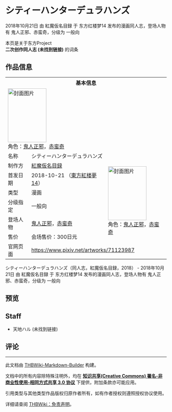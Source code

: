 # シティーハンターデュラハンズ

<!-- source html: G:\repos\THBWiki-Markdown-Builder\THBWikiMarkdown\Temp\main\8\8a\ns0%3A%E3%82%B7%E3%83%86%E3%82%A3%E3%83%BC%E3%83%8F%E3%83%B3%E3%82%BF%E3%83%BC%E3%83%87%E3%83%A5%E3%83%A9%E3%83%8F%E3%83%B3%E3%82%BA.html -->

2018年10月21日 由 紅魔仮名目録 于 东方红楼梦14 发布的漫画同人志，登场人物有 鬼人正邪、赤蛮奇，分级为 一般向

本页是关于东方Project  
 **二次创作同人志 (未找到链接)** 的词条
## 作品信息

<table><tbody><tr><th colspan="3">基本信息</th></tr><tr><td class="cover-artwork-mobile" colspan="2"><a href="./文件-シティーハンターデュラハンズ封面.png.md" class="image" title="封面图片"><img alt="封面图片" src="https://upload.thwiki.cc/thumb/f/f8/%E3%82%B7%E3%83%86%E3%82%A3%E3%83%BC%E3%83%8F%E3%83%B3%E3%82%BF%E3%83%BC%E3%83%87%E3%83%A5%E3%83%A9%E3%83%8F%E3%83%B3%E3%82%BA%E5%B0%81%E9%9D%A2.png/120px-%E3%82%B7%E3%83%86%E3%82%A3%E3%83%BC%E3%83%8F%E3%83%B3%E3%82%BF%E3%83%BC%E3%83%87%E3%83%A5%E3%83%A9%E3%83%8F%E3%83%B3%E3%82%BA%E5%B0%81%E9%9D%A2.png" decoding="async" loading="lazy" width="120" height="168" srcset="https://upload.thwiki.cc/thumb/f/f8/%E3%82%B7%E3%83%86%E3%82%A3%E3%83%BC%E3%83%8F%E3%83%B3%E3%82%BF%E3%83%BC%E3%83%87%E3%83%A5%E3%83%A9%E3%83%8F%E3%83%B3%E3%82%BA%E5%B0%81%E9%9D%A2.png/180px-%E3%82%B7%E3%83%86%E3%82%A3%E3%83%BC%E3%83%8F%E3%83%B3%E3%82%BF%E3%83%BC%E3%83%87%E3%83%A5%E3%83%A9%E3%83%8F%E3%83%B3%E3%82%BA%E5%B0%81%E9%9D%A2.png 1.5x, https://upload.thwiki.cc/thumb/f/f8/%E3%82%B7%E3%83%86%E3%82%A3%E3%83%BC%E3%83%8F%E3%83%B3%E3%82%BF%E3%83%BC%E3%83%87%E3%83%A5%E3%83%A9%E3%83%8F%E3%83%B3%E3%82%BA%E5%B0%81%E9%9D%A2.png/240px-%E3%82%B7%E3%83%86%E3%82%A3%E3%83%BC%E3%83%8F%E3%83%B3%E3%82%BF%E3%83%BC%E3%83%87%E3%83%A5%E3%83%A9%E3%83%8F%E3%83%B3%E3%82%BA%E5%B0%81%E9%9D%A2.png 2x" data-file-width="1028" data-file-height="1436"></a><div class="cover-char">角色：<a href="./鬼人正邪.md" title="鬼人正邪">鬼人正邪</a>，<a href="./赤蛮奇.md" title="赤蛮奇">赤蛮奇</a></div></td>
</tr><tr><td class="label">名称</td><td colspan="2"> シティーハンターデュラハンズ </td></tr><tr><td class="label">制作方</td><td><a href="./紅魔仮名目録.md" title="紅魔仮名目録">紅魔仮名目録</a></td><td class="cover-artwork" rowspan="6" style="min-width:168px;"><a href="./文件-シティーハンターデュラハンズ封面.png.md" class="image" title="封面图片"><img alt="封面图片" src="https://upload.thwiki.cc/thumb/f/f8/%E3%82%B7%E3%83%86%E3%82%A3%E3%83%BC%E3%83%8F%E3%83%B3%E3%82%BF%E3%83%BC%E3%83%87%E3%83%A5%E3%83%A9%E3%83%8F%E3%83%B3%E3%82%BA%E5%B0%81%E9%9D%A2.png/120px-%E3%82%B7%E3%83%86%E3%82%A3%E3%83%BC%E3%83%8F%E3%83%B3%E3%82%BF%E3%83%BC%E3%83%87%E3%83%A5%E3%83%A9%E3%83%8F%E3%83%B3%E3%82%BA%E5%B0%81%E9%9D%A2.png" decoding="async" loading="lazy" width="120" height="168" srcset="https://upload.thwiki.cc/thumb/f/f8/%E3%82%B7%E3%83%86%E3%82%A3%E3%83%BC%E3%83%8F%E3%83%B3%E3%82%BF%E3%83%BC%E3%83%87%E3%83%A5%E3%83%A9%E3%83%8F%E3%83%B3%E3%82%BA%E5%B0%81%E9%9D%A2.png/180px-%E3%82%B7%E3%83%86%E3%82%A3%E3%83%BC%E3%83%8F%E3%83%B3%E3%82%BF%E3%83%BC%E3%83%87%E3%83%A5%E3%83%A9%E3%83%8F%E3%83%B3%E3%82%BA%E5%B0%81%E9%9D%A2.png 1.5x, https://upload.thwiki.cc/thumb/f/f8/%E3%82%B7%E3%83%86%E3%82%A3%E3%83%BC%E3%83%8F%E3%83%B3%E3%82%BF%E3%83%BC%E3%83%87%E3%83%A5%E3%83%A9%E3%83%8F%E3%83%B3%E3%82%BA%E5%B0%81%E9%9D%A2.png/240px-%E3%82%B7%E3%83%86%E3%82%A3%E3%83%BC%E3%83%8F%E3%83%B3%E3%82%BF%E3%83%BC%E3%83%87%E3%83%A5%E3%83%A9%E3%83%8F%E3%83%B3%E3%82%BA%E5%B0%81%E9%9D%A2.png 2x" data-file-width="1028" data-file-height="1436"></a><div class="cover-char">角色：<a href="./鬼人正邪.md" title="鬼人正邪">鬼人正邪</a>，<a href="./赤蛮奇.md" title="赤蛮奇">赤蛮奇</a></div></td>
</tr><tr><td class="label">首发日期</td><td>2018-10-21&#160;（<a href="/展会作品列表?e=%E4%B8%9C%E6%96%B9%E7%BA%A2%E6%A5%BC%E6%A2%A6%2314">東方紅楼夢14</a>）</td></tr><tr><td class="label">类型</td><td>漫画</td></tr><tr><td class="label">分级指定</td><td>一般向</td></tr><tr><td class="label">登场人物</td><td><a href="./鬼人正邪.md" title="鬼人正邪">鬼人正邪</a>，<a href="./赤蛮奇.md" title="赤蛮奇">赤蛮奇</a></td></tr><tr><td class="label">售价</td><td>会场售价：300日元</td></tr>
<tr><td class="label">官网页面</td><td colspan="2"><a rel="nofollow" class="external free" href="https://www.pixiv.net/artworks/71123987">https://www.pixiv.net/artworks/71123987</a></td></tr></tbody></table>

シティーハンターデュラハンズ（同人志，紅魔仮名目録，2018） - 2018年10月21日 由 紅魔仮名目録 于 东方红楼梦14 发布的漫画同人志，登场人物有 鬼人正邪、赤蛮奇，分级为 一般向
## 预览
## Staff
- 天地ハル (未找到链接)

## 评论




---

此文档由 [THBWiki-Markdown-Builder](https://github.com/Delsin-Yu/THBWiki-Markdown-Builder) 构建。

文档中的所有内容除特殊注明外，均在 [**知识共享(Creative Commons) 署名-非商业性使用-相同方式共享 3.0 协议**](https://creativecommons.org/licenses/by-sa/3.0/deed.zh-hans) 下提供，附加条款亦可能应用。

引用类型与其他类型作品版权归原作者所有，如有作者授权则遵照授权协议使用。

详细请查阅 [THBWiki：免责声明](https://thbwiki.cc/THBWiki:%E5%85%8D%E8%B4%A3%E5%A3%B0%E6%98%8E)。

